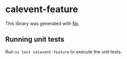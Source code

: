 # calevent-feature

This library was generated with [Nx](https://nx.dev).

## Running unit tests

Run `nx test calevent-feature` to execute the unit tests.
